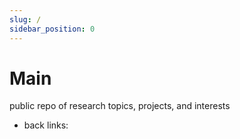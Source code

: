 ```yaml
---
slug: /
sidebar_position: 0
---
```


# Main

public repo of research topics, projects, and interests
* back links: